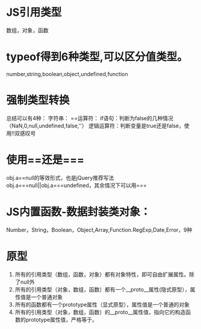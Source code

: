 # JS引用类型
数组，对象，函数
# typeof得到6种类型,可以区分值类型。
number,string,boolean,object,undefined,function
# 强制类型转换
总结可以有4种：
字符串：
==运算符：
if语句：判断为false的几种情况（NaN,0,null,undefined,false,''）
逻辑运算符：判断变量是true还是false，使用!!双感叹号
# 使用==还是===
obj.a==null的等效形式，也是jQuery推荐写法obj.a===null||obj.a===undefined，其余情况下可以用===
# JS内置函数-数据封装类对象：
Number，String，Boolean，Object,Array,Function.RegExp,Date,Error，9种
# 原型
1.  所有的引用类型（数组，函数，对象）都有对象特性，即可自由扩展属性。除了null外
2.  所有的引用类型（对象，数组，函数）都有一个__proto__属性(隐式原型），属性值是一个普通对象
3.  所有的函数都有一个prototype属性（显式原型），属性值是一个普通的对象
4.  所有的引用类型（对象，数组，函数）的__proto__属性值，指向它的构造函数的prototype属性值，严格等于。



